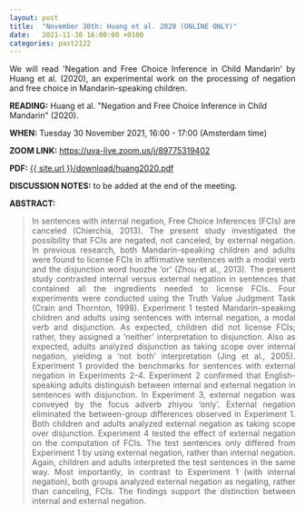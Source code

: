 ```yaml
---
layout: post
title:  "November 30th: Huang et al. 2020 (ONLINE ONLY)" 
date:   2021-11-30 16:00:00 +0100
categories: past2122
---
```


<p style="text-align: justify;">
We will read 'Negation and Free Choice Inference in Child Mandarin' by Huang et al. (2020), an experimental work on the processing of negation and free choice in Mandarin-speaking children. 
</p>

<b> READING:</b> Huang et al. "Negation and Free Choice Inference in Child Mandarin" (2020).

<b> WHEN:</b>  Tuesday 30 November 2021, 16:00 - 17:00 (Amsterdam time)


<b> ZOOM LINK:</b> <a href="https://uva-live.zoom.us/j/89775319402"  target="_blank" rel="noopener noreferrer">https://uva-live.zoom.us/j/89775319402</a>

<b> PDF:</b>  <a href="{{ site.url }}/download/huang2020.pdf"  target="_blank" rel="noopener noreferrer">{{ site.url }}/download/huang2020.pdf</a>

<b> DISCUSSION NOTES:</b> to be added at the end of the meeting. 

<b> ABSTRACT: </b>

<blockquote>
<p style="text-align: justify;">
In sentences with internal negation, Free Choice Inferences (FCIs) are canceled (Chierchia, 2013). The present study investigated the possibility that FCIs are negated, not canceled, by external negation. In previous research, both Mandarin-speaking children and adults were found to license FCIs in affirmative sentences with a modal verb and the disjunction word huozhe ‘or’ (Zhou et al., 2013). The present study contrasted internal versus external negation in sentences that contained all the ingredients needed to license FCIs. Four experiments were conducted using the Truth Value Judgment Task (Crain and Thornton, 1998). Experiment 1 tested Mandarin-speaking children and adults using sentences with internal negation, a modal verb and disjunction. As expected, children did not license FCIs; rather, they assigned a ‘neither’ interpretation to disjunction. Also as expected, adults analyzed disjunction as taking scope over internal negation, yielding a ‘not both’ interpretation (Jing et al., 2005). Experiment 1 provided the benchmarks for sentences with external negation in Experiments 2-4. Experiment 2 confirmed that English-speaking adults distinguish between internal and external negation in sentences with disjunction. In Experiment 3, external negation was conveyed by the focus adverb zhiyou ‘only’. External negation eliminated the between-group differences observed in Experiment 1. Both children and adults analyzed external negation as taking scope over disjunction. Experiment 4 tested the effect of external negation on the computation of FCIs. The test sentences only differed from Experiment 1 by using external negation, rather than internal negation. Again, children and adults interpreted the test sentences in the same way. Most importantly, in contrast to Experiment 1 (with internal negation), both groups analyzed external negation as negating, rather than canceling, FCIs. The findings support the distinction between internal and external negation.</p>


</blockquote>
